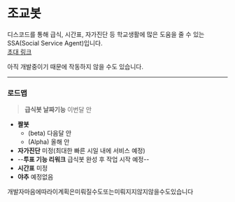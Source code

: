 # 조교봇
디스코드를 통해 급식, 시간표, 자가진단 등 학교생활에 많은 도움을 줄 수 있는 SSA(Social Service Agent)입니다.   
[초대 링크](https://discord.com/oauth2/authorize?client_id=803632194076540988&scope=bot)   
   
아직 개발중이기 때문에 작동하지 않을 수도 있습니다.   
- - -
### 로드맵
> **급식봇 날짜기능**   이번달 안
- **짤봇**
  - (beta)   다음달 안
  - (Alpha)   올해 안
- **자가진단**   미정(최대한 빠른 시일 내에 서비스 예정)
- --**투표 기능 리워크**   급식봇 완성 후 작업 시작 예정--
- **시간표**   미정
- **야추**   예정없음   
   
개발자마음에따라이계획은미뤄질수도또는미뤄지지않지않을수도있습니다
